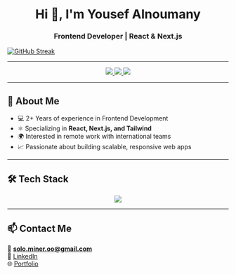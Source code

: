 <!-- Title -->
<h1 align="center">Hi 👋, I'm Yousef Alnoumany</h1>
<h3 align="center">Frontend Developer | React & Next.js </h3>

<div style={{ display: 'flex', gap: '10px', flexWrap: 'wrap' }}>
 <a href="https://git.io/streak-stats"><img src="https://streak-stats.demolab.com?user=ousey-ousey&theme=darcula&hide_total_contributions=true&hide_current_streak=true&hide_longest_streak=true" alt="GitHub Streak" /></a>

</div>

---
<!-- Badges -->
<p align="center">
  <a href="https://yalnoumany.vercel.app" target="_blank">
    <img src="https://img.shields.io/badge/Portfolio-Visit%20Now-blue?style=for-the-badge" />
  </a>
  <a href="https://linkedin.com/in/yousef-alnoumany" target="_blank">
    <img src="https://img.shields.io/badge/LinkedIn-Profile-blue?style=for-the-badge&logo=linkedin" />
  </a>
  <a href="mailto:solo.miner.oo@gmail.com">
    <img src="https://img.shields.io/badge/Email-Contact%20Me-red?style=for-the-badge&logo=gmail" />
  </a>
</p>

---

## 🚀 About Me  
- 💻 2+ Years of experience in Frontend Development  
- ⚛ Specializing in **React, Next.js, and Tailwind**  
- 🌍 Interested in remote work with international teams  
- 📈 Passionate about building scalable, responsive web apps  

---


## 🛠 Tech Stack  
<p align="center">
  <img src="https://skillicons.dev/icons?i=html,css,js,react,nextjs,materialui,tailwind,git,github,vscode" />
</p>

---

## 📫 Contact Me  
📧 **solo.miner.oo@gmail.com**  
🔗 [LinkedIn](https://linkedin.com/in/yousef-alnoumany)  
🌐 [Portfolio](https://yalnoumany.vercel.app)  

